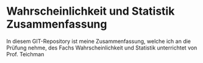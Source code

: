 # Wahrscheinlichkeit und Statistik Zusammenfassung

In diesem GIT-Repository ist meine Zusammenfassung, welche ich an die Prüfung nehme, des Fachs Wahrscheinlichkeit und Statistik unterrichtet von Prof. Teichman